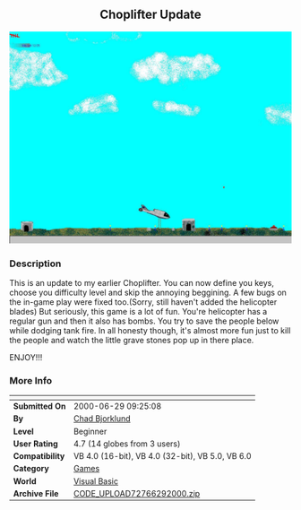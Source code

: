 ﻿<div align="center">

## Choplifter Update

<img src="PIC2000629111021231.jpg">
</div>

### Description

This is an update to my earlier Choplifter. You can now define you keys, choose you difficulty level and skip the annoying beggining. A few bugs on the in-game play were fixed too.(Sorry, still haven't added the helicopter blades) But seriously, this game is a lot of fun. You're helicopter has a regular gun and then it also has bombs. You try to save the people below while dodging tank fire. In all honesty though, it's almost more fun just to kill the people and watch the little grave stones pop up in there place.

ENJOY!!!
 
### More Info
 


<span>             |<span>
---                |---
**Submitted On**   |2000-06-29 09:25:08
**By**             |[Chad Bjorklund](https://github.com/Planet-Source-Code/PSCIndex/blob/master/ByAuthor/chad-bjorklund.md)
**Level**          |Beginner
**User Rating**    |4.7 (14 globes from 3 users)
**Compatibility**  |VB 4\.0 \(16\-bit\), VB 4\.0 \(32\-bit\), VB 5\.0, VB 6\.0
**Category**       |[Games](https://github.com/Planet-Source-Code/PSCIndex/blob/master/ByCategory/games__1-38.md)
**World**          |[Visual Basic](https://github.com/Planet-Source-Code/PSCIndex/blob/master/ByWorld/visual-basic.md)
**Archive File**   |[CODE\_UPLOAD72766292000\.zip](https://github.com/Planet-Source-Code/chad-bjorklund-choplifter-update__1-9373/archive/master.zip)








